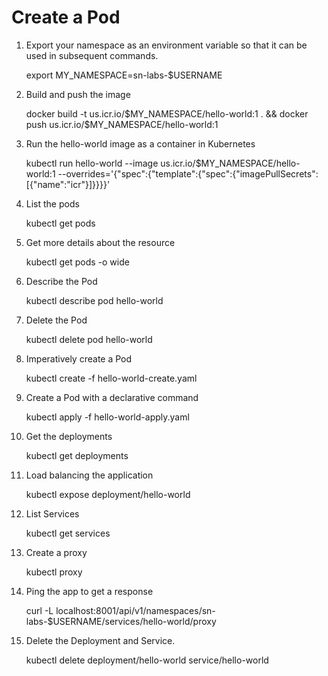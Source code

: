 # Create a Pod

1. Export your namespace as an environment variable so that it can be used in subsequent commands.

    export MY_NAMESPACE=sn-labs-$USERNAME

2. Build and push the image

    docker build -t us.icr.io/$MY_NAMESPACE/hello-world:1 . && docker push us.icr.io/$MY_NAMESPACE/hello-world:1

3. Run the hello-world image as a container in Kubernetes

    kubectl run hello-world --image us.icr.io/$MY_NAMESPACE/hello-world:1 --overrides='{"spec":{"template":{"spec":{"imagePullSecrets":[{"name":"icr"}]}}}}'

4. List the pods

    kubectl get pods

5. Get more details about the resource

    kubectl get pods -o wide

6. Describe the Pod

    kubectl describe pod hello-world

7. Delete the Pod

    kubectl delete pod hello-world

8. Imperatively create a Pod

    kubectl create -f hello-world-create.yaml

9. Create a Pod with a declarative command

    kubectl apply -f hello-world-apply.yaml

10. Get the deployments

    kubectl get deployments

11. Load balancing the application

    kubectl expose deployment/hello-world

12. List Services

    kubectl get services

13. Create a proxy

    kubectl proxy

14. Ping the app to get a response

    curl -L localhost:8001/api/v1/namespaces/sn-labs-$USERNAME/services/hello-world/proxy

15. Delete the Deployment and Service.

    kubectl delete deployment/hello-world service/hello-world
    


